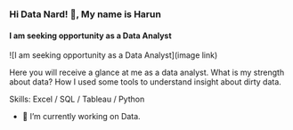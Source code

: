 ### Hi Data Nard! 👋, My name is Harun
#### I am seeking opportunity as a Data Analyst
![I am seeking opportunity as a Data Analyst](image link)

Here you will receive a glance at me as a data analyst. What is my strength about data? How I used some tools to understand insight about dirty data. 

Skills: Excel / SQL / Tableau / Python

- 🔭 I’m currently working on Data.
